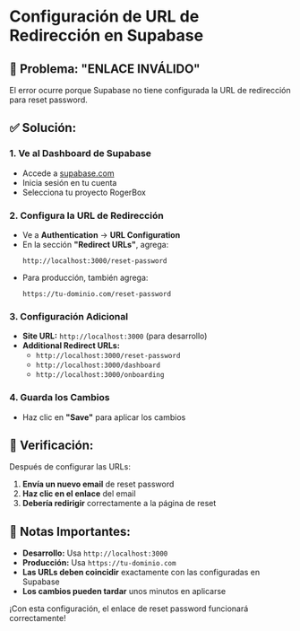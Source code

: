 # Configuración de URL de Redirección en Supabase

## 🚨 Problema: "ENLACE INVÁLIDO"

El error ocurre porque Supabase no tiene configurada la URL de redirección para reset password.

## ✅ Solución:

### 1. Ve al Dashboard de Supabase
- Accede a [supabase.com](https://supabase.com)
- Inicia sesión en tu cuenta
- Selecciona tu proyecto RogerBox

### 2. Configura la URL de Redirección
- Ve a **Authentication** → **URL Configuration**
- En la sección **"Redirect URLs"**, agrega:
  ```
  http://localhost:3000/reset-password
  ```
- Para producción, también agrega:
  ```
  https://tu-dominio.com/reset-password
  ```

### 3. Configuración Adicional
- **Site URL:** `http://localhost:3000` (para desarrollo)
- **Additional Redirect URLs:** 
  - `http://localhost:3000/reset-password`
  - `http://localhost:3000/dashboard`
  - `http://localhost:3000/onboarding`

### 4. Guarda los Cambios
- Haz clic en **"Save"** para aplicar los cambios

## 🔧 Verificación:

Después de configurar las URLs:
1. **Envía un nuevo email** de reset password
2. **Haz clic en el enlace** del email
3. **Debería redirigir** correctamente a la página de reset

## 📝 Notas Importantes:

- **Desarrollo:** Usa `http://localhost:3000`
- **Producción:** Usa `https://tu-dominio.com`
- **Las URLs deben coincidir** exactamente con las configuradas en Supabase
- **Los cambios pueden tardar** unos minutos en aplicarse

¡Con esta configuración, el enlace de reset password funcionará correctamente!
